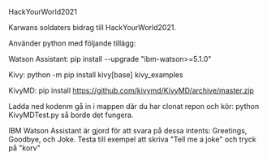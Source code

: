 HackYourWorld2021

Karwans soldaters bidrag till HackYourWorld2021. 

Använder python med följande tillägg:

Watson Assistant: pip install --upgrade "ibm-watson>=5.1.0"

Kivy: python -m pip install kivy[base] kivy_examples

KivyMD: pip install https://github.com/kivymd/KivyMD/archive/master.zip


Ladda ned kodenm gå in i mappen där du har clonat repon och kör: python KivyMDTest.py så borde det fungera. 

IBM Watson Assistant är gjord för att svara på dessa intents: Greetings, Goodbye, och Joke. Testa till exempel att skriva "Tell me a joke" och tryck på "korv"
